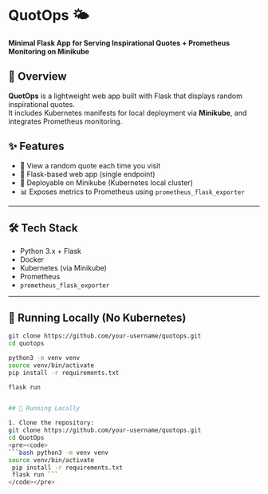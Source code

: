 # QuotOps 🌤️  
**Minimal Flask App for Serving Inspirational Quotes + Prometheus Monitoring on Minikube**

## 📖 Overview

**QuotOps** is a lightweight web app built with Flask that displays random inspirational quotes.  
It includes Kubernetes manifests for local deployment via **Minikube**, and integrates Prometheus monitoring.

## ✨ Features

- 🌈 View a random quote each time you visit  
- 🔧 Flask-based web app (single endpoint)  
- 🚢 Deployable on Minikube (Kubernetes local cluster)  
- 📊 Exposes metrics to Prometheus using `prometheus_flask_exporter`  

---

## 🛠️ Tech Stack

- Python 3.x + Flask  
- Docker  
- Kubernetes (via Minikube)  
- Prometheus  
- `prometheus_flask_exporter`  

---

## 🧪 Running Locally (No Kubernetes)

```bash
git clone https://github.com/your-username/quotops.git
cd quotops

python3 -m venv venv
source venv/bin/activate
pip install -r requirements.txt

flask run


## 🧪 Running Locally

1. Clone the repository:
git clone https://github.com/your-username/quotops.git
cd QuotOps
<pre><code>
```bash python3 -m venv venv 
source venv/bin/activate
 pip install -r requirements.txt
 flask run ```
</code></pre>



